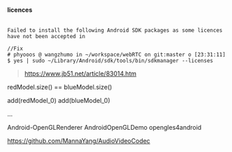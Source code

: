 #### licences

```

Failed to install the following Android SDK packages as some licences have not been accepted in

//Fix
# phyooos @ wangzhumo in ~/workspace/webRTC on git:master o [23:31:11]
$ yes | sudo ~/Library/Android/sdk/tools/bin/sdkmanager --licenses

```

> https://www.jb51.net/article/83014.htm


redModel.size() == blueModel.size()

add(redModel_0)
add(blueModel_0)

...


Android-OpenGLRenderer
AndroidOpenGLDemo
opengles4android

https://github.com/MannaYang/AudioVideoCodec
